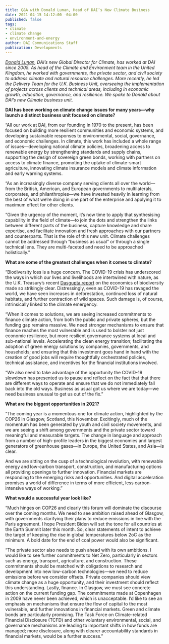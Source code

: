 ```yaml
---
title: Q&A with Donald Lunan, Head of DAI’s New Climate Business
date: 2021-04-15 14:12:00 -04:00
published: false
tags:
- climate
- climate change
- environment-and-energy
author: DAI Communications Staff
publication: Developments
---
```


*[Donald Lunan](https://www.dai.com/who-we-are/our-team/donald-lunan), DAI’s new Global Director for Climate, has worked at DAI since 2005. As head of the Climate and Environment team in the United Kingdom, he worked with governments, the private sector, and civil society to address climate and natural resource challenges. More recently, he led the Delivery Team for the U.K. Business Unit, overseeing the implementation of projects across clients and technical areas, including in economic growth, education, governance, and resilience. We spoke to Donald about DAI’s new Climate business unit.*






**DAI has been working on climate change issues for many years—why launch a distinct business unit focused on climate?**

“All our work at DAI, from our founding in 1970 to the present, has been focused on building more resilient communities and economic systems, and developing sustainable responses to environmental, social, governance, and economic challenges. In climate, this work has included a whole range of issues—developing national climate policies, broadening access to renewable energy by strengthening standards and supply chains, supporting the design of sovereign green bonds, working with partners on access to climate finance, promoting the uptake of climate-smart agriculture, innovating climate insurance models and climate information and early warning systems. 

“As an increasingly diverse company serving clients all over the world—from the British, American, and European governments to multilaterals, corporates, and philanthropies—we have invested heavily in learning from the best of what we’re doing in one part of the enterprise and applying it to maximum effect for other clients. 

“Given the urgency of the moment, it’s now time to apply that synthesising capability in the field of climate—to join the dots and strengthen the links between different parts of the business, capture knowledge and share expertise, and facilitate innovation and fresh approaches with our partners and counterparts. That is the role of this new unit. Climate challenges cannot be addressed through “business as usual” or through a single technical lens. They are multi-faceted and need to be approached holistically.”

**What are some of the greatest challenges when it comes to climate?**

“Biodiversity loss is a huge concern. The COVID-19 crisis has underscored the ways in which our lives and livelihoods are intertwined with nature, as the U.K. Treasury’s recent [Dasgupta report](https://www.gov.uk/government/publications/final-report-the-economics-of-biodiversity-the-dasgupta-review) on the economics of biodiversity made so strikingly clear. Distressingly, even as COVID-19 has ravaged the world, we have seen increases in deforestation, continued loss of natural habitats, and further contraction of wild spaces. Such damage is, of course, intrinsically linked to the climate emergency.

“When it comes to solutions, we are seeing increased commitments to finance climate action, from both the public and private spheres, but the funding gap remains massive. We need stronger mechanisms to ensure that finance reaches the most vulnerable and is used to bolster not just economic resilience, but more resilient governance systems at local and sub-national levels. Accelerating the clean energy transition; facilitating the adoption of green energy solutions by companies, governments, and households; and ensuring that this investment goes hand in hand with the creation of good jobs will require thoughtfully orchestrated policies, technical assistance, and incentives for the financial institutions involved. 

“We also need to take advantage of the opportunity the COVID-19 slowdown has presented us to pause and reflect on the fact that that there are different ways to operate and ensure that we do not immediately fall back into the old ways. Business as usual got us where we are today—we need business unusual to get us out of the fix.”

**What are the biggest opportunities in 2021?**

“The coming year is a momentous one for climate action, highlighted by the COP26 in Glasgow, Scotland, this November. Excitingly, much of the momentum has been generated by youth and civil society movements, and we are seeing a shift among governments and the private sector toward meaningful and measurable targets. The change in language and approach from a number of high-profile leaders in the biggest economies and largest generators of greenhouse gases—in Europe, the United States, and Asia—is clear. 

And we are sitting on the cusp of a technological revolution, with renewable energy and low-carbon transport, construction, and manufacturing options all providing openings to further innovation. Financial markets are responding to the emerging risks and opportunities. And digital acceleration promises a world of difference in terms of more efficient, less carbon-intensive ways of working.”

**What would a successful year look like?**

“Much hinges on COP26 and clearly this forum will dominate the discourse over the coming months. We need to see ambition raised ahead of Glasgow, with governments clarifying their plans to reduce emissions in line with the Paris agreement. I hope President Biden will set the tone for all countries at the Earth Summit later this month. So, clear statements of intent to achieve the target of keeping the rise in global temperatures below 2oC as the minimum. A bold date for the end of coal power would also be significant.

“The private sector also needs to push ahead with its own ambitions. I would like to see further commitments to Net Zero, particularly in sectors such as energy, transport, agriculture, and construction. These commitments should be matched with obligations to research and development into new low-carbon technologies—we need to reduce emissions before we consider offsets. Private companies should view climate change as a huge opportunity, and their investment should reflect this understanding. 
Lastly, finance. In Glasgow, we must see concrete action on the current funding gap. The commitments made at Copenhagen in 2009 have never been achieved, which is unacceptable. I’d like to see an emphasis on mechanisms that ensure the flow of capital to the most vulnerable, and further innovations in financial markets. Green and climate bonds are particularly promising. The Task Force on Climate-related Financial Disclosure (TCFD) and other voluntary environmental, social, and governance mechanisms are leading to important shifts in how funds are managed; more disclosure, along with clearer accountability standards in financial markets, would be a further success.” 